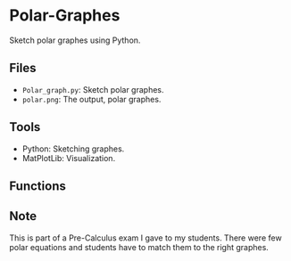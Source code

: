 # Polar-Graphes

Sketch polar graphes using Python.

## Files
- `Polar_graph.py`: Sketch polar graphes.
- `polar.png`: The output, polar graphes.

## Tools
* Python: Sketching graphes.
* MatPlotLib: Visualization.

## Functions

## Note
This is part of a Pre-Calculus exam I gave to my students. There were few polar equations and students have to match them to the right graphes.
